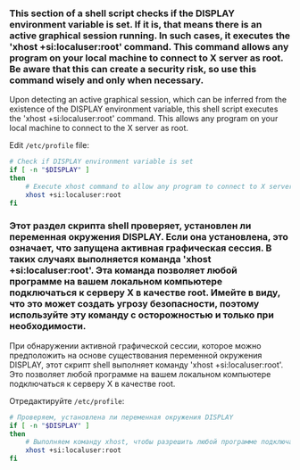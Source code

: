 ### This section of a shell script checks if the DISPLAY environment variable is set. If it is, that means there is an active graphical session running. In such cases, it executes the 'xhost +si:localuser:root' command. This command allows any program on your local machine to connect to X server as root. Be aware that this can create a security risk, so use this command wisely and only when necessary.


Upon detecting an active graphical session, which can be inferred from the existence of the DISPLAY environment variable, this shell script executes the 'xhost +si:localuser:root' command. This allows any program on your local machine to connect to the X server as root.

Edit `/etc/profile` file:

```bash
# Check if DISPLAY environment variable is set
if [ -n "$DISPLAY" ]
then
    # Execute xhost command to allow any program to connect to X server as root
    xhost +si:localuser:root
fi
```


### Этот раздел скрипта shell проверяет, установлен ли переменная окружения DISPLAY. Если она установлена, это означает, что запущена активная графическая сессия. В таких случаях выполняется команда 'xhost +si:localuser:root'. Эта команда позволяет любой программе на вашем локальном компьютере подключаться к серверу X в качестве root. Имейте в виду, что это может создать угрозу безопасности, поэтому используйте эту команду с осторожностью и только при необходимости.

При обнаружении активной графической сессии, которое можно предположить на основе существования переменной окружения DISPLAY, этот скрипт shell выполняет команду 'xhost +si:localuser:root'. Это позволяет любой программе на вашем локальном компьютере подключаться к серверу X в качестве root.

Отредактируйте `/etc/profile`:

```bash
# Проверяем, установлена ли переменная окружения DISPLAY
if [ -n "$DISPLAY" ]
then
    # Выполняем команду xhost, чтобы разрешить любой программе подключаться к серверу X в качестве root
    xhost +si:localuser:root
fi
```
